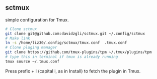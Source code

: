 ## sctmux

simple configuration for Tmux.



```BASH
# Clone sctmux
git clone git@github.com:davidzgli/sctmux.git ~/.config/sctmux
# Make link
ln -s /home/liz30/.config/sctmux/tmux.conf  .tmux.conf
# Clone pluging manager
git clone https://github.com/tmux-plugins/tpm ~/.tmux/plugins/tpm
# type this in terminal if tmux is already running
tmux source ~/.tmux.conf
```

Press prefix + I (capital i, as in Install) to fetch the plugin in Tmux. 





